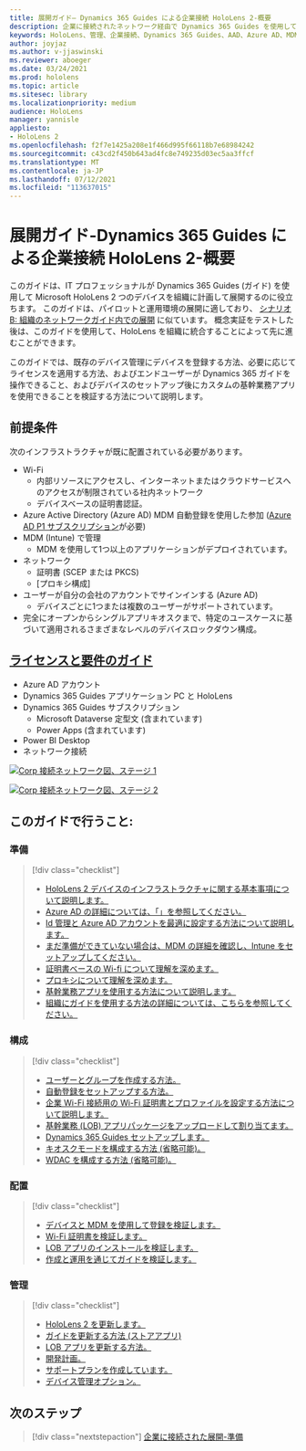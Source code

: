 ```yaml
---
title: 展開ガイド– Dynamics 365 Guides による企業接続 HoloLens 2-概要
description: 企業に接続されたネットワーク経由で Dynamics 365 Guides を使用して HoloLens 2 デバイスを登録する方法について説明します。
keywords: HoloLens、管理、企業接続、Dynamics 365 Guides、AAD、Azure AD、MDM、モバイルデバイス管理
author: joyjaz
ms.author: v-jjaswinski
ms.reviewer: aboeger
ms.date: 03/24/2021
ms.prod: hololens
ms.topic: article
ms.sitesec: library
ms.localizationpriority: medium
audience: HoloLens
manager: yannisle
appliesto:
- HoloLens 2
ms.openlocfilehash: f2f7e1425a208e1f466d995f66118b7e68984242
ms.sourcegitcommit: c43cd2f450b643ad4fc8e749235d03ec5aa3ffcf
ms.translationtype: MT
ms.contentlocale: ja-JP
ms.lasthandoff: 07/12/2021
ms.locfileid: "113637015"
---
```

# <a name="deployment-guide---corporate-connected-hololens-2-with-dynamics-365-guides---overview"></a>展開ガイド-Dynamics 365 Guides による企業接続 HoloLens 2-概要

このガイドは、IT プロフェッショナルが Dynamics 365 Guides (ガイド) を使用して Microsoft HoloLens 2 つのデバイスを組織に計画して展開するのに役立ちます。 このガイドは、パイロットと運用環境の展開に適しており、 [シナリオ B: 組織のネットワークガイド内での展開](/hololens/common-scenarios#scenario-b-deploy-inside-your-organizations-network) に似ています。 概念実証をテストした後は、このガイドを使用して、HoloLens を組織に統合することによって先に進むことができます。

このガイドでは、既存のデバイス管理にデバイスを登録する方法、必要に応じてライセンスを適用する方法、およびエンドユーザーが Dynamics 365 ガイドを操作できること、およびデバイスのセットアップ後にカスタムの基幹業務アプリを使用できることを検証する方法について説明します。 

## <a name="prerequisites"></a>前提条件

次のインフラストラクチャが既に配置されている必要があります。
- Wi-Fi
    - 内部リソースにアクセスし、インターネットまたはクラウドサービスへのアクセスが制限されている社内ネットワーク
    - デバイスベースの証明書認証。
- Azure Active Directory (Azure AD) MDM 自動登録を使用した参加 ([Azure AD P1 サブスクリプション](/azure/active-directory/fundamentals/active-directory-whatis)が必要)
- MDM (Intune) で管理
    - MDM を使用して1つ以上のアプリケーションがデプロイされています。
- ネットワーク 
    - 証明書 (SCEP または PKCS)
    - [プロキシ構成]
- ユーザーが自分の会社のアカウントでサインインする (Azure AD)
    - デバイスごとに1つまたは複数のユーザーがサポートされています。
- 完全にオープンからシングルアプリキオスクまで、特定のユースケースに基づいて適用されるさまざまなレベルのデバイスロックダウン構成。

## <a name="guides-licensing-and-requirements"></a>[ライセンスと要件のガイド](/dynamics365/mixed-reality/guides/requirements#licensing-and-product-requirements)

- Azure AD アカウント
- Dynamics 365 Guides アプリケーション PC と HoloLens
- Dynamics 365 Guides サブスクリプション
    - Microsoft Dataverse 定型文 (含まれています)
    - Power Apps (含まれています)
- Power BI Desktop
- ネットワーク接続

[![Corp 接続ネットワーク図、ステージ 1 ](./images/deployment-guides-revised-scenario-b-01-1.png)](./images/deployment-guides-revised-scenario-b-01-1.png#lightbox)

[![Corp 接続ネットワーク図、ステージ 2 ](./images/deployment-guides-revised-scenario-b-02-1.png)](./images/deployment-guides-revised-scenario-b-02-1.png#lightbox)

## <a name="in-this-guide-you-will"></a>このガイドで行うこと:
### <a name="prepare"></a>準備
> [!div class="checklist"]
>- [HoloLens 2 デバイスのインフラストラクチャに関する基本事項について説明します。](hololens2-corp-connected-prepare.md#infrastructure-essentials)
>- [Azure AD の詳細については、「」を参照してください。](hololens2-corp-connected-prepare.md#azure-active-directory)
>- [Id 管理と Azure AD アカウントを最適に設定する方法について説明します。](hololens2-corp-connected-prepare.md#identity-management)
>- [まだ準備ができていない場合は、MDM の詳細を確認し、Intune をセットアップしてください。](hololens2-corp-connected-prepare.md#mobile-device-management)
>- [証明書ベースの Wi-fi について理解を深めます。](hololens2-corp-connected-prepare.md#certificates)
>- [プロキシについて理解を深めます。](hololens2-corp-connected-prepare.md#proxy)
>- [基幹業務アプリを使用する方法について説明します。](hololens2-corp-connected-prepare.md#line-of-business-apps)
>- [組織にガイドを使用する方法の詳細については、こちらを参照してください。](hololens2-corp-connected-prepare.md#guides-playbook)
### <a name="configure"></a>構成
> [!div class="checklist"]
>- [ユーザーとグループを作成する方法。](hololens2-corp-connected-configure.md#azure-users-and-groups)
>- [自動登録をセットアップする方法。](hololens2-corp-connected-configure.md#auto-enrollment-on-hololens-2)
>- [企業 Wi-Fi 接続用の Wi-Fi 証明書とプロファイルを設定する方法について説明します。](hololens2-corp-connected-configure.md#corporate-wi-fi-connectivity)
>- [基幹業務 (LOB) アプリパッケージをアップロードして割り当てます。](hololens2-corp-connected-configure.md#app-deployment)
>- [Dynamics 365 Guides セットアップします。](hololens2-corp-connected-configure.md#setup-guides-application-licenses-dataverse-and-authoring)
>- [キオスクモードを構成する方法 (省略可能)。](hololens2-corp-connected-configure.md#optional-kiosk-mode)
>- [WDAC を構成する方法 (省略可能)。](hololens2-corp-connected-configure.md#optional-wdac)
### <a name="deploy"></a>配置
> [!div class="checklist"]
>-  [デバイスと MDM を使用して登録を検証します。](hololens2-corp-connected-deploy.md#enrollment-validation)
>-  [Wi-Fi 証明書を検証します。](hololens2-corp-connected-deploy.md#wi-fi-certificate-validation)
>-  [LOB アプリのインストールを検証します。](hololens2-corp-connected-deploy.md#validate-lob-app-install)
>-  [作成と運用を通じてガイドを検証します。](hololens2-corp-connected-deploy.md#validate-dynamics-365-guides)
### <a name="maintain"></a>管理
> [!div class="checklist"]
>- [HoloLens 2 を更新します。](hololens2-corp-connected-maintain.md#update-hololens)
>- [ガイドを更新する方法 (ストアアプリ)](hololens2-corp-connected-maintain.md#how-to-update-dynamics-365-guides-and-other-store-apps)
>- [LOB アプリを更新する方法。](hololens2-corp-connected-maintain.md#how-to-update-lob-apps) 
>- [開発計画。](hololens2-corp-connected-maintain.md#development-plan) 
>- [サポートプランを作成しています。](hololens2-corp-connected-maintain.md#support-plan)
>- [デバイス管理オプション。](hololens2-corp-connected-maintain.md#device-management)

## <a name="next-step"></a>次のステップ 
> [!div class="nextstepaction"]
> [企業に接続された展開-準備](hololens2-corp-connected-prepare.md)
